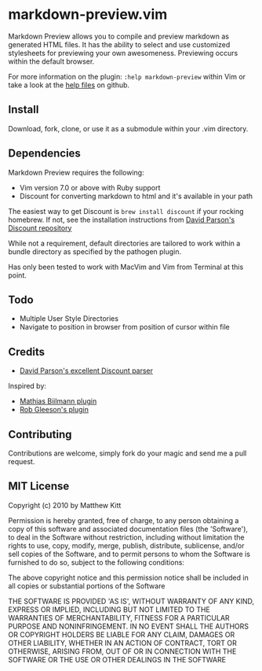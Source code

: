 # markdown-preview.vim

Markdown Preview allows you to compile and preview markdown as generated HTML
files. It has the ability to select and use customized stylesheets for 
previewing your own awesomeness. Previewing occurs within the default browser.

For more information on the plugin: `:help markdown-preview` within Vim or take a look at the [help files](http://github.com/mkitt/markdown-preview.vim/blob/master/doc/markdown-preview.txt) on github.


## Install

Download, fork, clone, or use it as a submodule within your .vim directory.


## Dependencies

Markdown Preview requires the following:

- Vim version 7.0 or above with Ruby support
- Discount for converting markdown to html and it's available in your path

The easiest way to get Discount is `brew install discount` if your rocking 
 homebrew. If not, see the installation instructions from [David Parson's Discount
repository](https://github.com/Orc/discount)

While not a requirement, default directories are tailored to work within a
bundle directory as specified by the pathogen plugin.

Has only been tested to work with MacVim and Vim from Terminal at this point.


## Todo

- Multiple User Style Directories
- Navigate to position in browser from position of cursor within file


## Credits

- [David Parson's excellent Discount parser](http://www.pell.portland.or.us/~orc/Code/discount/)

Inspired by:

- [Mathias Biilmann plugin](http://mathias-biilmann.net/2009/1/markdown-preview-in-vim)
- [Rob Gleeson's plugin](http://github.com/robgleeson/vim-markdown-preview)

## Contributing

Contributions are welcome, simply fork do your magic and send me a pull request.


## MIT License

Copyright (c) 2010 by Matthew Kitt

Permission is hereby granted, free of charge, to any person
obtaining a copy of this software and associated documentation
files (the 'Software'), to deal in the Software without
restriction, including without limitation the rights to use,
copy, modify, merge, publish, distribute, sublicense, and/or sell
copies of the Software, and to permit persons to whom the
Software is furnished to do so, subject to the following
conditions:

The above copyright notice and this permission notice shall be
included in all copies or substantial portions of the Software

THE SOFTWARE IS PROVIDED 'AS IS', WITHOUT WARRANTY OF ANY KIND,
EXPRESS OR IMPLIED, INCLUDING BUT NOT LIMITED TO THE WARRANTIES
OF MERCHANTABILITY, FITNESS FOR A PARTICULAR PURPOSE AND
NONINFRINGEMENT. IN NO EVENT SHALL THE AUTHORS OR COPYRIGHT
HOLDERS BE LIABLE FOR ANY CLAIM, DAMAGES OR OTHER LIABILITY,
WHETHER IN AN ACTION OF CONTRACT, TORT OR OTHERWISE, ARISING
FROM, OUT OF OR IN CONNECTION WITH THE SOFTWARE OR THE USE OR
OTHER DEALINGS IN THE SOFTWARE

